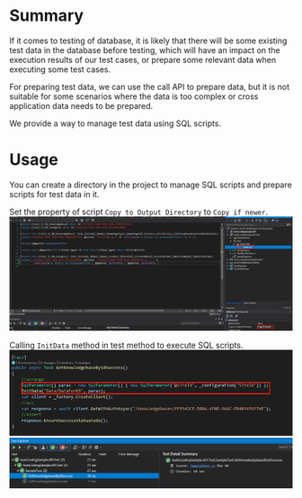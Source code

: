 # Summary
If it comes to testing of database, it is likely that there will be some existing test data in the database before testing, which will have an impact on the execution results of our test cases, or prepare some relevant data when executing some test cases.

For preparing test data, we can use the call API to prepare data, but it is not suitable for some scenarios where the data is too complex or cross application data needs to be prepared.

We provide a way to manage test data using SQL scripts.

# Usage

You can create a directory in the project to manage SQL scripts and prepare scripts for test data in it.

Set the property of script `Copy to Output Directory` to `Copy if newer`.
![image.png](/.attachments/image-3ac21fdd-e4d8-4dca-ae69-23ae96d07804.png)

Calling `InitData` method in test method to execute SQL scripts.
![image.png](/.attachments/image-c69f5c42-1194-4fc7-a0e1-95627b1c6816.png)
![image.png](/.attachments/image-277c860b-4c22-464c-90a1-dbdce42273fd.png)




